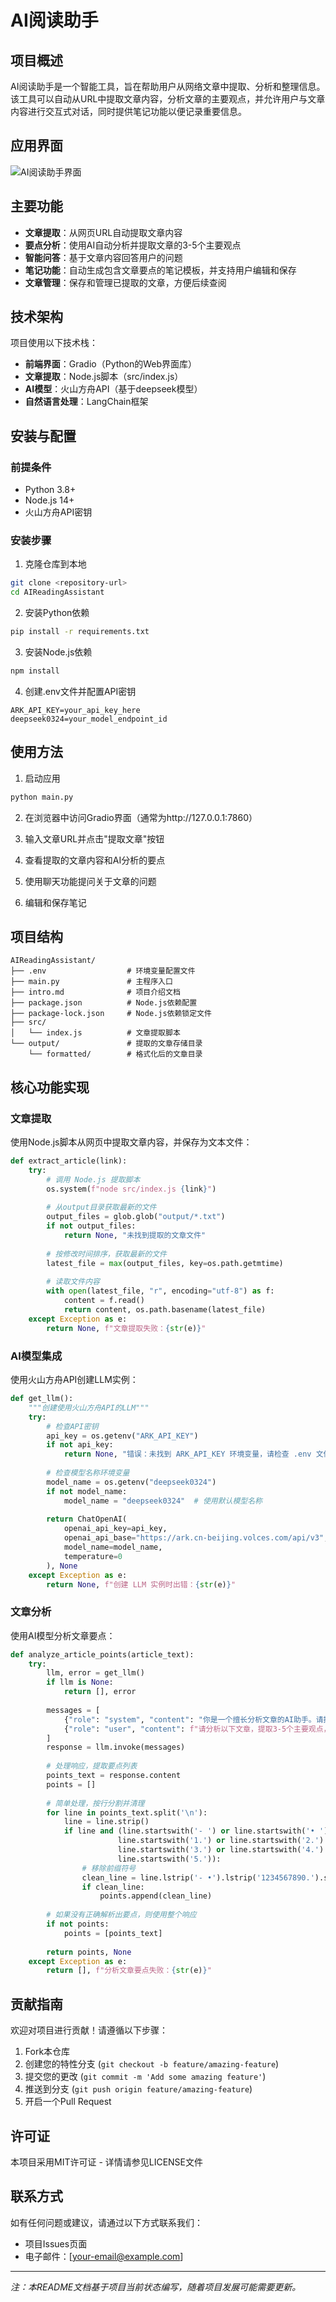 


          
# AI阅读助手

## 项目概述

AI阅读助手是一个智能工具，旨在帮助用户从网络文章中提取、分析和整理信息。该工具可以自动从URL中提取文章内容，分析文章的主要观点，并允许用户与文章内容进行交互式对话，同时提供笔记功能以便记录重要信息。

## 应用界面

![AI阅读助手界面](./images/WX20250514-134220@2x.png)

## 主要功能

- **文章提取**：从网页URL自动提取文章内容
- **要点分析**：使用AI自动分析并提取文章的3-5个主要观点
- **智能问答**：基于文章内容回答用户的问题
- **笔记功能**：自动生成包含文章要点的笔记模板，并支持用户编辑和保存
- **文章管理**：保存和管理已提取的文章，方便后续查阅

## 技术架构

项目使用以下技术栈：

- **前端界面**：Gradio（Python的Web界面库）
- **文章提取**：Node.js脚本（src/index.js）
- **AI模型**：火山方舟API（基于deepseek模型）
- **自然语言处理**：LangChain框架

## 安装与配置

### 前提条件

- Python 3.8+
- Node.js 14+
- 火山方舟API密钥

### 安装步骤

1. 克隆仓库到本地

```bash
git clone <repository-url>
cd AIReadingAssistant
```

2. 安装Python依赖

```bash
pip install -r requirements.txt
```

3. 安装Node.js依赖

```bash
npm install
```

4. 创建.env文件并配置API密钥

```
ARK_API_KEY=your_api_key_here
deepseek0324=your_model_endpoint_id
```

## 使用方法

1. 启动应用

```bash
python main.py
```

2. 在浏览器中访问Gradio界面（通常为http://127.0.0.1:7860）

3. 输入文章URL并点击"提取文章"按钮

4. 查看提取的文章内容和AI分析的要点

5. 使用聊天功能提问关于文章的问题

6. 编辑和保存笔记

## 项目结构

```
AIReadingAssistant/
├── .env                  # 环境变量配置文件
├── main.py               # 主程序入口
├── intro.md              # 项目介绍文档
├── package.json          # Node.js依赖配置
├── package-lock.json     # Node.js依赖锁定文件
├── src/
│   └── index.js          # 文章提取脚本
└── output/               # 提取的文章存储目录
    └── formatted/        # 格式化后的文章目录
```

## 核心功能实现

### 文章提取

使用Node.js脚本从网页中提取文章内容，并保存为文本文件：

```python
def extract_article(link):
    try:
        # 调用 Node.js 提取脚本
        os.system(f"node src/index.js {link}")
        
        # 从output目录获取最新的文件
        output_files = glob.glob("output/*.txt")
        if not output_files:
            return None, "未找到提取的文章文件"
            
        # 按修改时间排序，获取最新的文件
        latest_file = max(output_files, key=os.path.getmtime)
        
        # 读取文件内容
        with open(latest_file, "r", encoding="utf-8") as f:
            content = f.read()
            return content, os.path.basename(latest_file)
    except Exception as e:
        return None, f"文章提取失败：{str(e)}"
```

### AI模型集成

使用火山方舟API创建LLM实例：

```python
def get_llm():
    """创建使用火山方舟API的LLM"""
    try:
        # 检查API密钥
        api_key = os.getenv("ARK_API_KEY")
        if not api_key:
            return None, "错误：未找到 ARK_API_KEY 环境变量，请检查 .env 文件"
        
        # 检查模型名称环境变量
        model_name = os.getenv("deepseek0324")
        if not model_name:
            model_name = "deepseek0324"  # 使用默认模型名称
        
        return ChatOpenAI(
            openai_api_key=api_key, 
            openai_api_base="https://ark.cn-beijing.volces.com/api/v3",
            model_name=model_name,
            temperature=0
        ), None
    except Exception as e:
        return None, f"创建 LLM 实例时出错：{str(e)}"
```

### 文章分析

使用AI模型分析文章要点：

```python
def analyze_article_points(article_text):
    try:
        llm, error = get_llm()
        if llm is None:
            return [], error
        
        messages = [
            {"role": "system", "content": "你是一个擅长分析文章的AI助手。请提取文章的3个主要观点，并以简洁的方式呈现。"},
            {"role": "user", "content": f"请分析以下文章，提取3-5个主要观点，每个观点用一句话概括：\n\n{article_text}"}
        ]
        response = llm.invoke(messages)
        
        # 处理响应，提取要点列表
        points_text = response.content
        points = []
        
        # 简单处理，按行分割并清理
        for line in points_text.split('\n'):
            line = line.strip()
            if line and (line.startswith('- ') or line.startswith('• ') or 
                        line.startswith('1.') or line.startswith('2.') or 
                        line.startswith('3.') or line.startswith('4.') or 
                        line.startswith('5.')):
                # 移除前缀符号
                clean_line = line.lstrip('- •').lstrip('1234567890.').strip()
                if clean_line:
                    points.append(clean_line)
        
        # 如果没有正确解析出要点，则使用整个响应
        if not points:
            points = [points_text]
            
        return points, None
    except Exception as e:
        return [], f"分析文章要点失败：{str(e)}"
```

## 贡献指南

欢迎对项目进行贡献！请遵循以下步骤：

1. Fork本仓库
2. 创建您的特性分支 (`git checkout -b feature/amazing-feature`)
3. 提交您的更改 (`git commit -m 'Add some amazing feature'`)
4. 推送到分支 (`git push origin feature/amazing-feature`)
5. 开启一个Pull Request

## 许可证

本项目采用MIT许可证 - 详情请参见LICENSE文件

## 联系方式

如有任何问题或建议，请通过以下方式联系我们：

- 项目Issues页面
- 电子邮件：[your-email@example.com]

---

*注：本README文档基于项目当前状态编写，随着项目发展可能需要更新。*